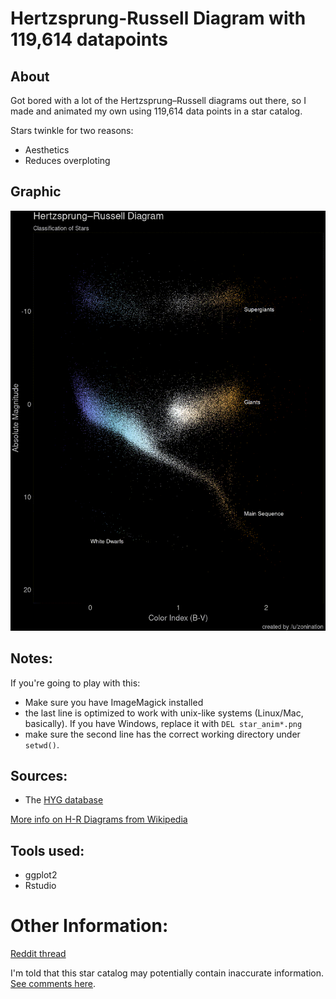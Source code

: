 # Hertzsprung-Russell Diagram with 119,614 datapoints

## About

Got bored with a lot of the Hertzsprung–Russell diagrams out there, so I made and animated my own using 119,614 data points in a star catalog.

Stars twinkle for two reasons:

* Aesthetics
* Reduces overploting

## Graphic

![Animated GIF](https://raw.githubusercontent.com/zonination/h-r-diagram/master/twinkle.gif)

## Notes:

If you're going to play with this:

* Make sure you have ImageMagick installed
* the last line is optimized to work with unix-like systems (Linux/Mac, basically). If you have Windows, replace it with `DEL star_anim*.png`
* make sure the second line has the correct working directory under `setwd()`.

## Sources:

* The [HYG database](http://www.astronexus.com/hyg)

[More info on H-R Diagrams from Wikipedia](https://en.wikipedia.org/wiki/Hertzsprung%E2%80%93Russell_diagram)

## Tools used:

* ggplot2
* Rstudio

# Other Information:

[Reddit thread](https://np.reddit.com/r/dataisbeautiful/comments/433960/got_bored_with_a_lot_of_the_hertzsprungrussell/)

I'm told that this star catalog may potentially contain inaccurate information. [See comments here](https://np.reddit.com/r/dataisbeautiful/comments/433960/got_bored_with_a_lot_of_the_hertzsprungrussell/czfres5?context=3).
